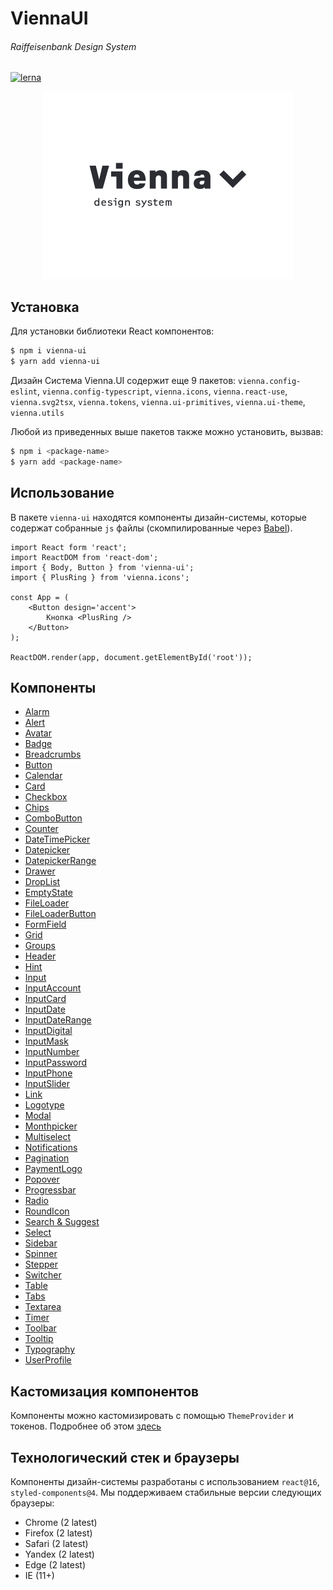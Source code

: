 # ViennaUI
###### Raiffeisenbank Design System

[![lerna](https://img.shields.io/badge/maintained%20with-lerna-cc00ff.svg)](https://lerna.js.org/)

<p align="center">
  <img src="logo.png" alt="drawing" width="400"/>
</p>

## Установка

Для установки библиотеки React компонентов:
```bash
$ npm i vienna-ui
$ yarn add vienna-ui
```

Дизайн Система Vienna.UI содержит еще 9 пакетов: `vienna.config-eslint`,
`vienna.config-typescript`, `vienna.icons`, `vienna.react-use`, `vienna.svg2tsx`,
`vienna.tokens`, `vienna.ui-primitives`, `vienna.ui-theme`, `vienna.utils`

Любой из приведенных выше пакетов также можно установить, вызвав: 
```bash
$ npm i <package-name>
$ yarn add <package-name>
```  



## Использование

В пакете `vienna-ui` находятся компоненты дизайн-системы, которые содержат собранные `js` файлы (скомпилированные через [Babel](https://babeljs.io)).

```
import React form 'react';
import ReactDOM from 'react-dom';
import { Body, Button } from 'vienna-ui';
import { PlusRing } from 'vienna.icons';

const App = (
    <Button design='accent'>
        Кнопка <PlusRing />
    </Button>
);

ReactDOM.render(app, document.getElementById('root'));
```  



## Компоненты

 - [Alarm](workspaces/ui/src/Alarm/README.md)
 - [Alert](workspaces/ui/src/Alert/README.md)
 - [Avatar](workspaces/ui/src/Avatar/README.md)
 - [Badge](workspaces/ui/src/Badge/README.md)
 - [Breadcrumbs](workspaces/ui/src/Breadcrumbs/README.md)
 - [Button](workspaces/ui/src/Button/README.md)
 - [Calendar](workspaces/ui/src/Calendar/README.md)
 - [Card](workspaces/ui/src/Card/README.md)
 - [Checkbox](workspaces/ui/src/Checkbox/README.md)
 - [Chips](workspaces/ui/src/Chips/README.md)
 - [ComboButton](workspaces/ui/src/ComboButton/README.md)
 - [Counter](workspaces/ui/src/Counter/README.md)
 - [DateTimePicker](workspaces/ui/src/DateTimePicker/README.md)
 - [Datepicker](workspaces/ui/src/Datepicker/README.md)
 - [DatepickerRange](workspaces/ui/src/DatepickerRange/README.md)
 - [Drawer](workspaces/ui/src/Drawer/README.md)
 - [DropList](workspaces/ui/src/DropList/README.md)
 - [EmptyState](workspaces/ui/src/EmptyState/README.md)
 - [FileLoader](workspaces/ui/src/FileLoader/README.md)
 - [FileLoaderButton](workspaces/ui/src/FileLoaderButton/README.md)
 - [FormField](workspaces/ui/src/FormField/README.md)
 - [Grid](workspaces/ui/src/Grid/README.md)
 - [Groups](workspaces/ui/src/Groups/README.md)
 - [Header](workspaces/ui/src/Header/README.md)
 - [Hint](workspaces/ui/src/Hint/README.md)
 - [Input](workspaces/ui/src/Input/README.md)
 - [InputAccount](workspaces/ui/src/InputMask/Concrete/InputAccount/README.md)
 - [InputCard](workspaces/ui/src/InputMask/Concrete/InputCard/README.md)
 - [InputDate](workspaces/ui/src/InputMask/Concrete/InputDate/README.md)
 - [InputDateRange](workspaces/ui/src/InputMask/Concrete/InputDateRange/README.md)
 - [InputDigital](workspaces/ui/src/InputMask/Concrete/InputDigital/README.md)
 - [InputMask](workspaces/ui/src/InputMask/README.md)
 - [InputNumber](workspaces/ui/src/InputMask/Concrete/InputNumber/README.md)
 - [InputPassword](workspaces/ui/src/InputPassword/README.md)
 - [InputPhone](workspaces/ui/src/InputMask/Concrete/InputPhone/README.md)
 - [InputSlider](workspaces/ui/src/InputSlider/README.md)
 - [Link](workspaces/ui/src/Link/README.md)
 - [Logotype](workspaces/ui/src/Logotype/README.md)
 - [Modal](workspaces/ui/src/Modal/README.md)
 - [Monthpicker](workspaces/ui/src/Monthpicker/README.md)
 - [Multiselect](workspaces/ui/src/Multiselect/README.md)
 - [Notifications](workspaces/ui/src/Notifications/README.md)
 - [Pagination](workspaces/ui/src/Pagination/README.md)
 - [PaymentLogo](workspaces/ui/src/PaymentLogo/README.md)
 - [Popover](workspaces/ui/src/Popover/README.md)
 - [Progressbar](workspaces/ui/src/Progressbar/README.md)
 - [Radio](workspaces/ui/src/Radio/README.md)
 - [RoundIcon](workspaces/ui/src/RoundIcon/README.md)
 - [Search & Suggest](workspaces/ui/src/Search/README.md)
 - [Select](workspaces/ui/src/Select/README.md)
 - [Sidebar](workspaces/ui/src/Sidebar/README.md)
 - [Spinner](workspaces/ui/src/Spinner/README.md)
 - [Stepper](workspaces/ui/src/Stepper/README.md)
 - [Switcher](workspaces/ui/src/Switcher/README.md)
 - [Table](workspaces/ui/src/Table/README.md)
 - [Tabs](workspaces/ui/src/Tabs/README.md)
 - [Textarea](workspaces/ui/src/Textarea/README.md)
 - [Timer](workspaces/ui/src/Timer/README.md)
 - [Toolbar](workspaces/ui/src/Toolbar/README.md)
 - [Tooltip](workspaces/ui/src/Tooltip/README.md)
 - [Typography](workspaces/ui/src/Typography/README.md)
 - [UserProfile](workspaces/ui/src/UserProfile/README.md)

## Кастомизация компонентов

Компоненты можно кастомизировать с помощью `ThemeProvider` и токенов. Подробнее об этом [здесь](workspaces/ui-theme/README.md)

## Технологический стек и браузеры

Компоненты дизайн-системы разработаны с использованием `react@16`, `styled-components@4`. Мы поддерживаем стабильные версии следующих браузеры:

-   Chrome (2 latest)
-   Firefox (2 latest)
-   Safari (2 latest)
-   Yandex (2 latest)
-   Edge (2 latest)
-   IE (11+)
